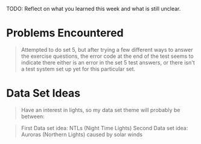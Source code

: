 TODO: Reflect on what you learned this week and what is still unclear.

# Problems Encountered

> Attempted to do set 5, but after trying a few different ways to answer the exercise questions, the error code at the end of the test seems to indicate there either is an error in the set 5 test answers, or there isn't a test system set up yet for this particular set.

# Data Set Ideas

> Have an interest in lights, so my data set theme will probably be between:

> First Data set idea: NTLs (Night Time Lights)
> Second Data set idea: Auroras (Northern Lights) caused by solar winds
